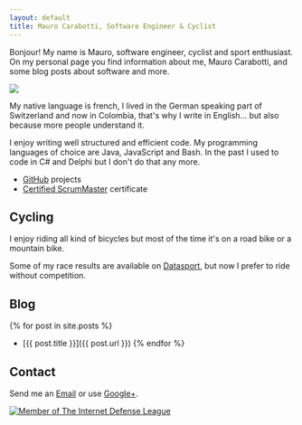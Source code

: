 ```yaml
---
layout: default
title: Mauro Carabotti, Software Engineer & Cyclist
---
```

Bonjour! My name is Mauro, software engineer, cyclist and sport enthusiast. On my personal page you find information about me, Mauro Carabotti, and some blog posts about software and more. 

<img class="portrait" src="https://s.gravatar.com/avatar/ed76a161955566348dce01b41c7c1177?s=70" data-small="70" data-medium="120"/>

My native language is french, I lived in the German speaking part of Switzerland and now in Colombia, that's why I write in English... but also because more people understand it.

I enjoy writing well structured and efficient code. My programming languages of choice are Java, JavaScript and Bash. In the past I used to code in C# and Delphi but I don't do that any more.

- [GitHub](https://github.com/zeekox) projects
- [Certified ScrumMaster](http://www.scrumalliance.org/community/profile/mcarabotti) certificate

## Cycling
I enjoy riding all kind of bicycles but most of the time it's on a road bike or a mountain bike. 

Some of my race results are available on [Datasport](http://services.datasport.com/myDSinfo.htm?acode=2518US5CL&r=1204.4516290328465), but now I prefer to ride without competition.

## Blog
{% for post in site.posts %} 
- [{{ post.title }}]({{ post.url }}) {% endfor %}

## Contact

Send me an <a href="mailto:zeekox@g***l.com?Subject=Hello%20mauro.io&Body=Replace%20g***l%20with%20'gmail'">Email</a> or use [Google+](https://plus.google.com/+MauroCarabottiPlus).

<div class="idl">
<a href="http://internetdefenseleague.org"><img src="http://internetdefenseleague.org/images/badges/final/shield_badge.png" alt="Member of The Internet Defense League"/></a>
</div>
